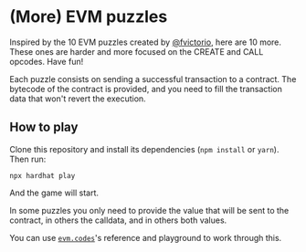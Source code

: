 # (More) EVM puzzles

Inspired by the 10 EVM puzzles created by [@fvictorio](https://github.com/fvictorio/evm-puzzles), here are 10 more. These ones are harder and more focused on the CREATE and CALL opcodes. Have fun!

Each puzzle consists on sending a successful transaction to a contract. The bytecode of the contract is provided, and you need to fill the transaction data that won't revert the execution.

## How to play

Clone this repository and install its dependencies (`npm install` or `yarn`). Then run:

```
npx hardhat play
```

And the game will start.

In some puzzles you only need to provide the value that will be sent to the contract, in others the calldata, and in others both values.

You can use [`evm.codes`](https://www.evm.codes/)'s reference and playground to work through this.
